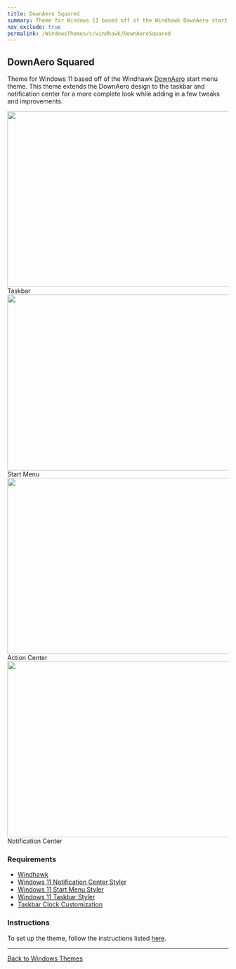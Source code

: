 ```yaml
---
title: DownAero Squared
summary: Theme for Windows 11 based off of the Windhawk DownAero start menu theme.
nav_exclude: true
permalink: /WindowsThemes/c/windhawk/DownAeroSquared
---
```


## DownAero Squared

Theme for Windows 11 based off of the Windhawk [DownAero](https://github.com/ramensoftware/windows-11-start-menu-styling-guide/tree/main/Themes/Down%20Aero) start menu theme. This theme extends the DownAero design to the taskbar and notification center for a more complete look while adding in a few tweaks and improvements.

<div class="gallery text-delta">
<div class="gallery-item">
<a href="/assets/images/previews/taskbar-styler/down-aero-squared.bmp" target="_blank" ref="noopener noreferrer">
<img src="/assets/images/previews/taskbar-styler/down-aero-squared.bmp" width="600" height="400"></a>
<div class="desc">Taskbar</div>
</div>
<div class="gallery-item">
<a href="/assets/images/previews/start-menu-styler/down-aero-squared.bmp" target="_blank" ref="noopener noreferrer">
<img src="/assets/images/previews/start-menu-styler/down-aero-squared.bmp" width="600" height="400"></a>
<div class="desc">Start Menu</div>
</div>
<div class="gallery-item">
<a href="/assets/images/previews/notification-center-styler/downaero-squared/action-center.bmp" target="_blank" ref="noopener noreferrer">
<img src="/assets/images/previews/notification-center-styler/downaero-squared/action-center.bmp" width="600" height="400"></a>
<div class="desc">Action Center</div>
</div>
<div class="gallery-item">
<a href="/assets/images/previews/notification-center-styler/downaero-squared/notification-center.bmp" target="_blank" ref="noopener noreferrer">
<img src="/assets/images/previews/notification-center-styler/downaero-squared/notification-center.bmp" width="600" height="400"></a>
<div class="desc">Notification Center</div>
</div>
</div>

### Requirements

- [Windhawk](https://windhawk.net/)
- [Windows 11 Notification Center Styler](https://windhawk.net/mods/windows-11-notification-center-styler)
- [Windows 11 Start Menu Styler](https://windhawk.net/mods/windows-11-start-menu-styler)
- [Windows 11 Taskbar Styler](https://windhawk.net/mods/windows-11-taskbar-styler)
- [Taskbar Clock Customization](https://windhawk.net/mods/taskbar-clock-customization)

### Instructions

To set up the theme, follow the instructions listed [here](/Tutorials/WindhawkThemes/DownAeroSquared).

---

<a href="/WindowsThemes" class="btn btn--secondary btn--sm">Back to Windows Themes</a>